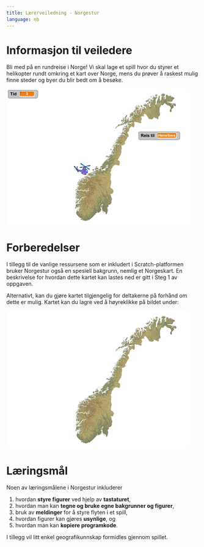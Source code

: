 ```yaml
---
title: Lærerveiledning - Norgestur
language: nb
---
```


# Informasjon til veiledere

Bli med på en rundreise i Norge! Vi skal lage et spill hvor du styrer
et helikopter rundt omkring et kart over Norge, mens du prøver å
raskest mulig finne steder og byer du blir bedt om å besøke.

![](norgestur.png)

# Forberedelser

I tillegg til de vanlige ressursene som er inkludert i
Scratch-platformen bruker Norgestur også en spesiell bakgrunn, nemlig
et Norgeskart. En beskrivelse for hvordan dette kartet kan lastes ned
er gitt i Steg 1 av oppgaven.

Alternativt, kan du gjøre kartet tilgjengelig for deltakerne på
forhånd om dette er mulig. Kartet kan du lagre ved å høyreklikke på bildet under:

![](norgeskart.png)

# Læringsmål

Noen av læringsmålene i Norgestur inkluderer

1. hvordan __styre figurer__ ved hjelp av __tastaturet__,
2. hvordan man kan __tegne og bruke egne bakgrunner og figurer__,
3. bruk av __meldinger__ for å styre flyten i et spill,
4. hvordan figurer kan gjøres __usynlige__, og
5. hvordan man kan __kopiere programkode__.

I tillegg vil litt enkel geografikunnskap formidles gjennom spillet.
